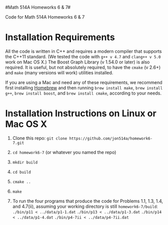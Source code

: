 #Math 514A Homeworks 6 & 7#

Code for Math 514A Homeworks 6 &amp; 7

# Installation Requirements #
All the code is written in C++ and requires a modern compiler that supports the C++11 standard.  (We tested the code with `g++ v 4.7` and `clang++ v 5.0` work on Mac OS X.)  The Boost Graph Library (v 1.54.0 or later) is also required.  It is useful, but not absolutely required, to have the `cmake` (v 2.6+) and `make` (many versions will work) utilities installed.

If you are using a Mac and need any of these requirements, we recommend first installing [Homebrew](http://brew.sh/) and then running 
`brew install make`, `brew install g++`, `brew install boost`, and `brew install cmake`, according to your needs.

# Installation Instructions on Linux or Mac OS X #
1. Clone this repo: `git clone https://github.com/jon514a/homework6-7.git`

2. `cd homework6-7` (or whatever you named the repo)

3. `mkdir build`

4. `cd build`

5. `cmake ..`

6. `make`

7. To run the four programs that produce the code for Problems 1.1, 1.3, 1.4, and 4.7(ii), assuming your working directory is still `homework6-7/build`:
  `./bin/p11 < ../data/p1-1.dat`
  `./bin/p13 < ../data/p1-3.dat`
  `./bin/p14 < ../data/p1-4.dat`
  `./bin/p4-7ii < ../data/p4-7ii.dat`

